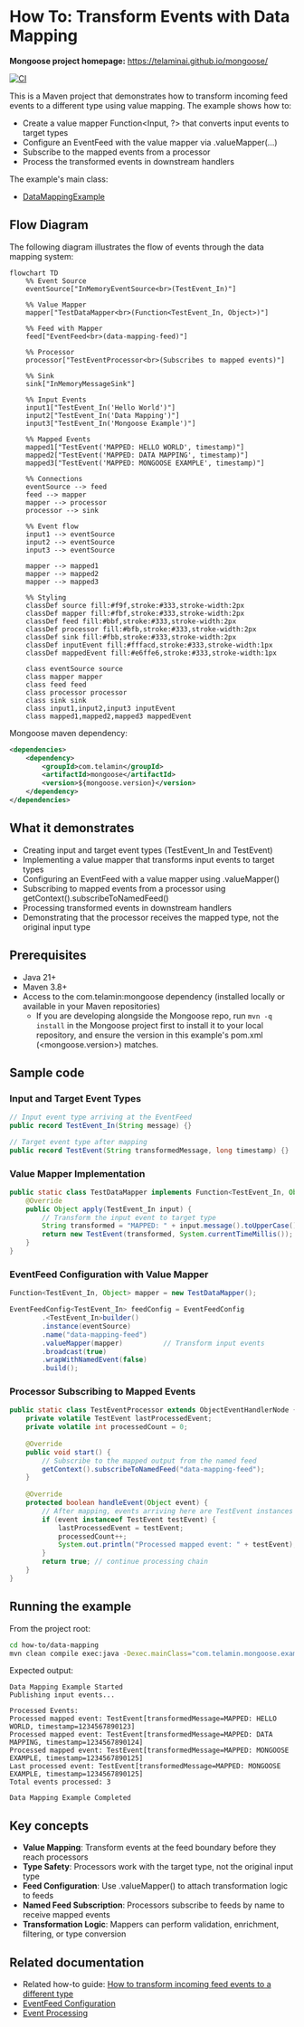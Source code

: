 # How To: Transform Events with Data Mapping

**Mongoose project homepage:** https://telaminai.github.io/mongoose/

[![CI](https://github.com/telaminai/mongoose-examples/actions/workflows/ci.yml/badge.svg)](https://github.com/telaminai/mongoose-examples/actions/workflows/ci.yml)

This is a Maven project that demonstrates how to transform incoming feed events to a different type using value mapping. The example shows how to:

- Create a value mapper Function<Input, ?> that converts input events to target types
- Configure an EventFeed with the value mapper via .valueMapper(...)
- Subscribe to the mapped events from a processor
- Process the transformed events in downstream handlers

The example's main class:

- [DataMappingExample](src/main/java/com/telamin/mongoose/example/howto/DataMappingExample.java)

## Flow Diagram

The following diagram illustrates the flow of events through the data mapping system:

```mermaid
flowchart TD
    %% Event Source
    eventSource["InMemoryEventSource<br>(TestEvent_In)"]
    
    %% Value Mapper
    mapper["TestDataMapper<br>(Function<TestEvent_In, Object>)"]
    
    %% Feed with Mapper
    feed["EventFeed<br>(data-mapping-feed)"]
    
    %% Processor
    processor["TestEventProcessor<br>(Subscribes to mapped events)"]
    
    %% Sink
    sink["InMemoryMessageSink"]
    
    %% Input Events
    input1["TestEvent_In('Hello World')"]
    input2["TestEvent_In('Data Mapping')"]
    input3["TestEvent_In('Mongoose Example')"]
    
    %% Mapped Events
    mapped1["TestEvent('MAPPED: HELLO WORLD', timestamp)"]
    mapped2["TestEvent('MAPPED: DATA MAPPING', timestamp)"]
    mapped3["TestEvent('MAPPED: MONGOOSE EXAMPLE', timestamp)"]
    
    %% Connections
    eventSource --> feed
    feed --> mapper
    mapper --> processor
    processor --> sink
    
    %% Event flow
    input1 --> eventSource
    input2 --> eventSource
    input3 --> eventSource
    
    mapper --> mapped1
    mapper --> mapped2
    mapper --> mapped3
    
    %% Styling
    classDef source fill:#f9f,stroke:#333,stroke-width:2px
    classDef mapper fill:#fbf,stroke:#333,stroke-width:2px
    classDef feed fill:#bbf,stroke:#333,stroke-width:2px
    classDef processor fill:#bfb,stroke:#333,stroke-width:2px
    classDef sink fill:#fbb,stroke:#333,stroke-width:2px
    classDef inputEvent fill:#fffacd,stroke:#333,stroke-width:1px
    classDef mappedEvent fill:#e6ffe6,stroke:#333,stroke-width:1px
    
    class eventSource source
    class mapper mapper
    class feed feed
    class processor processor
    class sink sink
    class input1,input2,input3 inputEvent
    class mapped1,mapped2,mapped3 mappedEvent
```

Mongoose maven dependency:

```xml
<dependencies>
    <dependency>
        <groupId>com.telamin</groupId>
        <artifactId>mongoose</artifactId>
        <version>${mongoose.version}</version>
    </dependency>
</dependencies>
```

## What it demonstrates

- Creating input and target event types (TestEvent_In and TestEvent)
- Implementing a value mapper that transforms input events to target types
- Configuring an EventFeed with a value mapper using .valueMapper()
- Subscribing to mapped events from a processor using getContext().subscribeToNamedFeed()
- Processing transformed events in downstream handlers
- Demonstrating that the processor receives the mapped type, not the original input type

## Prerequisites

- Java 21+
- Maven 3.8+
- Access to the com.telamin:mongoose dependency (installed locally or available in your Maven repositories)
    - If you are developing alongside the Mongoose repo, run `mvn -q install` in the Mongoose project first to install
      it to your local repository, and ensure the version in this example's pom.xml (<mongoose.version>) matches.

## Sample code

### Input and Target Event Types

```java
// Input event type arriving at the EventFeed
public record TestEvent_In(String message) {}

// Target event type after mapping
public record TestEvent(String transformedMessage, long timestamp) {}
```

### Value Mapper Implementation

```java
public static class TestDataMapper implements Function<TestEvent_In, Object> {
    @Override
    public Object apply(TestEvent_In input) {
        // Transform the input event to target type
        String transformed = "MAPPED: " + input.message().toUpperCase();
        return new TestEvent(transformed, System.currentTimeMillis());
    }
}
```

### EventFeed Configuration with Value Mapper

```java
Function<TestEvent_In, Object> mapper = new TestDataMapper();

EventFeedConfig<TestEvent_In> feedConfig = EventFeedConfig
        .<TestEvent_In>builder()
        .instance(eventSource)
        .name("data-mapping-feed")
        .valueMapper(mapper)          // Transform input events
        .broadcast(true)
        .wrapWithNamedEvent(false)
        .build();
```

### Processor Subscribing to Mapped Events

```java
public static class TestEventProcessor extends ObjectEventHandlerNode {
    private volatile TestEvent lastProcessedEvent;
    private volatile int processedCount = 0;
    
    @Override
    public void start() {
        // Subscribe to the mapped output from the named feed
        getContext().subscribeToNamedFeed("data-mapping-feed");
    }
    
    @Override
    protected boolean handleEvent(Object event) {
        // After mapping, events arriving here are TestEvent instances
        if (event instanceof TestEvent testEvent) {
            lastProcessedEvent = testEvent;
            processedCount++;
            System.out.println("Processed mapped event: " + testEvent);
        }
        return true; // continue processing chain
    }
}
```

## Running the example

From the project root:

```bash
cd how-to/data-mapping
mvn clean compile exec:java -Dexec.mainClass="com.telamin.mongoose.example.howto.DataMappingExample"
```

Expected output:
```
Data Mapping Example Started
Publishing input events...

Processed Events:
Processed mapped event: TestEvent[transformedMessage=MAPPED: HELLO WORLD, timestamp=1234567890123]
Processed mapped event: TestEvent[transformedMessage=MAPPED: DATA MAPPING, timestamp=1234567890124]
Processed mapped event: TestEvent[transformedMessage=MAPPED: MONGOOSE EXAMPLE, timestamp=1234567890125]
Last processed event: TestEvent[transformedMessage=MAPPED: MONGOOSE EXAMPLE, timestamp=1234567890125]
Total events processed: 3

Data Mapping Example Completed
```

## Key concepts

- **Value Mapping**: Transform events at the feed boundary before they reach processors
- **Type Safety**: Processors work with the target type, not the original input type
- **Feed Configuration**: Use .valueMapper() to attach transformation logic to feeds
- **Named Feed Subscription**: Processors subscribe to feeds by name to receive mapped events
- **Transformation Logic**: Mappers can perform validation, enrichment, filtering, or type conversion

## Related documentation

- Related how-to guide: [How to transform incoming feed events to a different type](https://telaminai.github.io/mongoose/how-to/how-to-data-mapping/)
- [EventFeed Configuration](https://telaminai.github.io/mongoose/reference/event-feeds/)
- [Event Processing](https://telaminai.github.io/mongoose/reference/event-processing/)